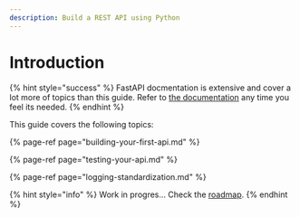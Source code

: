 ```yaml
---
description: Build a REST API using Python
---
```


# Introduction



{% hint style="success" %}
FastAPI docmentation is extensive and cover a lot more of topics than this guide. Refer to [the documentation](https://fastapi.tiangolo.com/) any time you feel its needed.
{% endhint %}

This guide covers the following topics:

{% page-ref page="building-your-first-api.md" %}

{% page-ref page="testing-your-api.md" %}

{% page-ref page="logging-standardization.md" %}

{% hint style="info" %}
Work in progres... Check the [roadmap](../roadmap.md).
{% endhint %}



